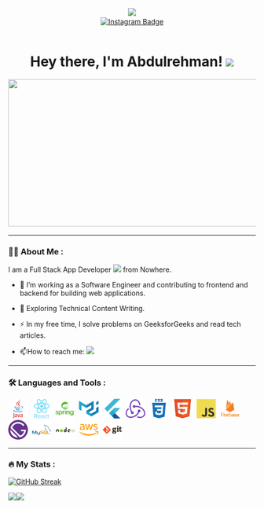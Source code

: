 <div id="header" align="center">
  <img src="https://media.giphy.com/media/M9gbBd9nbDrOTu1Mqx/giphy.gif" width="100"/>
</div>
<div id="badges"  align="center">

<a href="https://www.instagram.com/abdulgenrehman10/">
  <img height="40px" width="40" src="https://cdn.pixabay.com/photo/2021/06/15/12/14/instagram-6338392_1280.png" alt="Instagram Badge"/>
 
</a>
 

</div>

<div align="center">
   <img src="https://komarev.com/ghpvc/?username=genabdulrehman&style=flat-square&color=blue" alt=""/>

</div>


<div align="center">
<h1>
  Hey there, I'm Abdulrehman!
  <img src="https://media.giphy.com/media/hvRJCLFzcasrR4ia7z/giphy.gif" width="30px"/>
</h1>
</div>

<div align="center">
  <img src="https://i.pinimg.com/originals/48/2f/f3/482ff37c43387b76de1161edb4d04977.gif" width="600" height="300"/>
</div>

---

### :woman_technologist: About Me :
I am a Full Stack App Developer <img src="https://media.giphy.com/media/WUlplcMpOCEmTGBtBW/giphy.gif" width="30"> from Nowhere.
- :telescope: I’m working as a Software Engineer and contributing to frontend and backend for building web applications.

- :seedling: Exploring Technical Content Writing.

- :zap: In my free time, I solve problems on GeeksforGeeks and read tech articles.

- :mailbox:How to reach me: <a href="https://www.instagram.com/abdulgenrehman10/"><img src="https://img.shields.io/badge/instagram-12k-important"></a>




---

### :hammer_and_wrench: Languages and Tools :
<div>
  <img src="https://github.com/devicons/devicon/blob/master/icons/java/java-original-wordmark.svg" title="Java" alt="Java" width="40" height="40"/>&nbsp;
  <img src="https://github.com/devicons/devicon/blob/master/icons/react/react-original-wordmark.svg" title="React" alt="React" width="40" height="40"/>&nbsp;
  <img src="https://github.com/devicons/devicon/blob/master/icons/spring/spring-original-wordmark.svg" title="Spring" alt="Spring" width="40" height="40"/>&nbsp;
  <img src="https://github.com/devicons/devicon/blob/master/icons/materialui/materialui-original.svg" title="Material UI" alt="Material UI" width="40" height="40"/>&nbsp;
  <img src="https://github.com/devicons/devicon/blob/master/icons/flutter/flutter-original.svg" title="Flutter" alt="Flutter" width="40" height="40"/>&nbsp;
  <img src="https://github.com/devicons/devicon/blob/master/icons/redux/redux-original.svg" title="Redux" alt="Redux " width="40" height="40"/>&nbsp;
  <img src="https://github.com/devicons/devicon/blob/master/icons/css3/css3-plain-wordmark.svg"  title="CSS3" alt="CSS" width="40" height="40"/>&nbsp;
  <img src="https://github.com/devicons/devicon/blob/master/icons/html5/html5-original.svg" title="HTML5" alt="HTML" width="40" height="40"/>&nbsp;
  <img src="https://github.com/devicons/devicon/blob/master/icons/javascript/javascript-original.svg" title="JavaScript" alt="JavaScript" width="40" height="40"/>&nbsp;
  <img src="https://github.com/devicons/devicon/blob/master/icons/firebase/firebase-plain-wordmark.svg" title="Firebase" alt="Firebase" width="40" height="40"/>&nbsp;
  <img src="https://github.com/devicons/devicon/blob/master/icons/gatsby/gatsby-original.svg" title="Gatsby"  alt="Gatsby" width="40" height="40"/>&nbsp;
  <img src="https://github.com/devicons/devicon/blob/master/icons/mysql/mysql-original-wordmark.svg" title="MySQL"  alt="MySQL" width="40" height="40"/>&nbsp;
  <img src="https://github.com/devicons/devicon/blob/master/icons/nodejs/nodejs-original-wordmark.svg" title="NodeJS" alt="NodeJS" width="40" height="40"/>&nbsp;
  <img src="https://github.com/devicons/devicon/blob/master/icons/amazonwebservices/amazonwebservices-plain-wordmark.svg" title="AWS" alt="AWS" width="40" height="40"/>&nbsp;
  <img src="https://github.com/devicons/devicon/blob/master/icons/git/git-original-wordmark.svg" title="Git" **alt="Git" width="40" height="40"/>
</div>

---

### :fire: My Stats :


[![GitHub Streak](http://github-readme-streak-stats.herokuapp.com?user=genabdulrehman&theme=dark&background=000000)](https://git.io/streak-stats)



<img align="left" src="https://github-readme-stats.vercel.app/api?username=genabdulrehman&show_icons=true&theme=radical"/>

<img align="left" width="47%" src="https://github-readme-stats.vercel.app/api/top-langs/?username=genabdulrehman&layout=compact"/>


